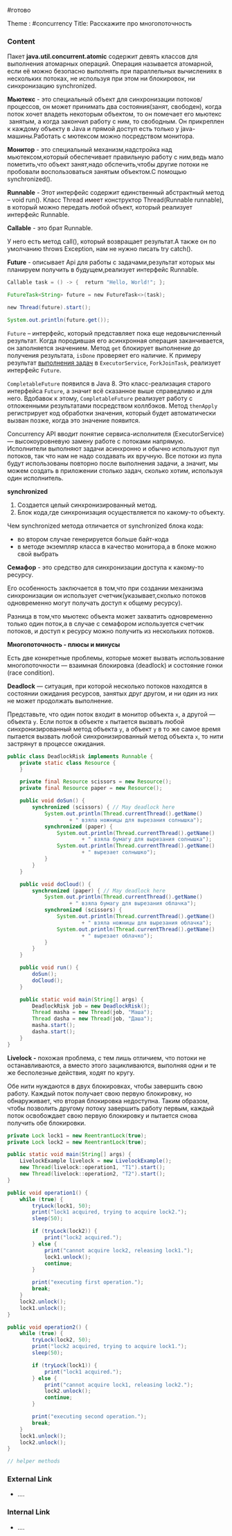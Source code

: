 #готово 

Theme : #concurrency
Title: Расскажите про многопоточность

### Content

Пакет **java.util.concurrent.atomic** содержит девять классов для выполнения атомарных операций. Операция называется атомарной, если её можно безопасно выполнять при параллельных вычислениях в нескольких потоках, не используя при этом ни блокировок, ни синхронизацию synchronized.

**Мьютекс** - это специальный объект для синхронизации потоков/процессов, он может принимать два состояния(занят, свободен), когда поток хочет владеть некоторым объектом, то он помечает его мьютекс  занятым, а когда закончил работу с ним, то свободным. Он прикреплен к каждому объекту в Java и прямой доступ есть только у java-машины.Работать с мютексом можно посредством монитора.

**Монитор** - это специальный механизм,надстройка над мьютексом,который обеспечивает правильную работу с ним,ведь мало пометить,что объект занят,надо обспечить,чтобы другие потоки не пробовали воспользоваться занятым объектом.С помощью synchronized().

**Runnable** - Этот интерфейс содержит единственный абстрактный метод – void run(). Класс Thread имеет конструктор Thread(Runnable runnable), в который можно передать любой объект, который реализует интерфейс Runnable.

**Callable** - это брат Runnable.

У него есть метод call(), который возвращает результат.А также он по умолчанию throws Exception, нам не нужно писать try catch().

**Future** - описывает Api для работы с задачами,результат которых мы планируем получить в будущем,реализует интерфейс Runnable.

```java
Callable task = () -> {  return "Hello, World!"; };

FutureTask<String> future = new FutureTask<>(task);

new Thread(future).start();

System.out.println(future.get());
```

`Future` – интерфейс, который представляет пока еще недовычисленный результат. Когда породившая его асинхронная операция заканчивается, он заполняется значением. Метод `get` блокирует выполнение до получения результата, `isDone` проверяет его наличие. К примеру результат [выполнения задач](https://itsobes.ru/JavaSobes/kak-vypolnit-dve-zadachi-parallelno) в `ExecutorService`, `ForkJoinTask`, реализует интерфейс `Future`.

`CompletableFuture` появился в Java 8. Это класс-реализация старого интерфейса `Future`, а значит всё сказанное выше справедливо и для него. Вдобавок к этому, `CompletableFuture` реализует работу с отложенными результатами посредством коллбэков. Метод `thenApply` регистрирует код обработки значения, который будет автоматически вызван позже, когда это значение появится.

Concurrency API вводит понятие сервиса-исполнителя (ExecutorService) — высокоуровневую замену работе с потоками напрямую. Исполнители выполняют задачи асинхронно и обычно используют пул потоков, так что нам не надо создавать их вручную. Все потоки из пула будут использованы повторно после выполнения задачи, а значит, мы можем создать в приложении столько задач, сколько хотим, используя один исполнитель.

**synchronized**

1. Создается целый синхронизированный метод.
2. Блок кода,где синхронизация осуществляется по какому-то объекту.

Чем synchronized метода отличается от synchronized блока кода:

- во втором случае генерируется больше байт-кода
- в методе экземпляр класса в качество монитора,а в блоке можно свой выбрать

**Семафор** - это средство для синхронизации доступа к какому-то ресурсу.

Его особенность заключается в том,что при создании механизма синхронизации он использует счетчик(указывает,сколько потоков одновременно могут получать доступ к общему ресурсу).

Разница в том,что мьютекс объекта может захватить одновременно только один поток,а в случае с семафором используется счетчик потоков, и доступ к ресурсу можно получить из нескольких потоков.

**Многопоточность - плюсы и минусы**

Есть две конкретные проблемы, которые может вызвать использование многопоточности — взаимная блокировка (deadlock) и состояние гонки (race condition).

**Deadlock** — ситуация, при которой несколько потоков находятся в состоянии ожидания ресурсов, занятых друг другом, и ни один из них не может продолжать выполнение.

Представьте, что один поток входит в монитор объекта `x`, а другой — объекта `y`. Если поток в объекте `x` пытается вызвать любой синхронизированный метод объекта `y`, а объект `y` в то же самое время пытается вызвать любой синхронизированный метод объекта `x`, то нити застрянут в процессе ожидания.

```java
public class DeadlockRisk implements Runnable {
    private static class Resource {
    }

    private final Resource scissors = new Resource();
    private final Resource paper = new Resource();

    public void doSun() {
        synchronized (scissors) { // May deadlock here
            System.out.println(Thread.currentThread().getName()
                    + " взяла ножницы для вырезания солнышка");
            synchronized (paper) {
                System.out.println(Thread.currentThread().getName()
                        + " взяла бумагу для вырезания солнышка");
                System.out.println(Thread.currentThread().getName()
                        + " вырезает солнышко");
            }
        }
    }

    public void doCloud() {
        synchronized (paper) { // May deadlock here
            System.out.println(Thread.currentThread().getName()
                    + " взяла бумагу для вырезания облачка");
            synchronized (scissors) {
                System.out.println(Thread.currentThread().getName()
                        + " взяла ножницы для вырезания облачка");
                System.out.println(Thread.currentThread().getName()
                        + " вырезает облачко");
            }
        }
    }

    public void run() {
        doSun();
        doCloud();
    }

    public static void main(String[] args) {
        DeadlockRisk job = new DeadlockRisk();
        Thread masha = new Thread(job, "Маша");
        Thread dasha = new Thread(job, "Даша");
        masha.start();
        dasha.start();
    }
}
```

**Livelock -** похожая проблема, с тем лишь отличием, что потоки не останавливаются, а вместо этого зацикливаются, выполняя одни и те же бесполезные действия, ходят по кругу.

Обе нити нуждаются в двух блокировках, чтобы завершить свою работу. Каждый поток получает свою первую блокировку, но обнаруживает, что вторая блокировка недоступна. Таким образом, чтобы позволить другому потоку завершить работу первым, каждый поток освобождает свою первую блокировку и пытается снова получить обе блокировки.

```java
private Lock lock1 = new ReentrantLock(true);
private Lock lock2 = new ReentrantLock(true);

public static void main(String[] args) {
    LivelockExample livelock = new LivelockExample();
    new Thread(livelock::operation1, "T1").start();
    new Thread(livelock::operation2, "T2").start();
}

public void operation1() {
    while (true) {
        tryLock(lock1, 50);
        print("lock1 acquired, trying to acquire lock2.");
        sleep(50);

        if (tryLock(lock2)) {
            print("lock2 acquired.");
        } else {
            print("cannot acquire lock2, releasing lock1.");
            lock1.unlock();
            continue;
        }

        print("executing first operation.");
        break;
    }
    lock2.unlock();
    lock1.unlock();
}

public void operation2() {
    while (true) {
        tryLock(lock2, 50);
        print("lock2 acquired, trying to acquire lock1.");
        sleep(50);

        if (tryLock(lock1)) {
            print("lock1 acquired.");
        } else {
            print("cannot acquire lock1, releasing lock2.");
            lock2.unlock();
            continue;
        }

        print("executing second operation.");
        break;
    }
    lock1.unlock();
    lock2.unlock();
}

// helper methods
```

### External Link

- ....

### Internal Link

- ....